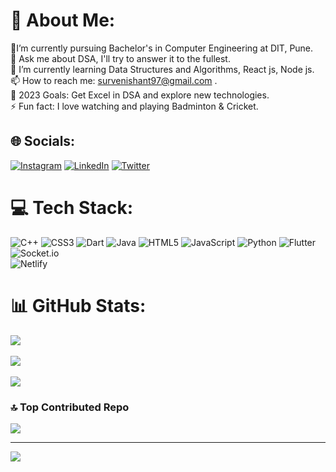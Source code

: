 # 💫 About Me:
🔭I’m currently pursuing Bachelor's in Computer Engineering at DIT, Pune.<br>💬 Ask me about DSA, I'll try to answer it to the fullest.<br>🚀 I’m currently learning Data Structures and Algorithms, React js, Node js.<br>📫 How to reach me: survenishant97@gmail.com .<br>🥅 2023 Goals:  Get Excel in DSA and explore new technologies.<br>⚡ Fun fact: I love watching and playing Badminton & Cricket.<br>


## 🌐 Socials:
[![Instagram](https://img.shields.io/badge/Instagram-%23E4405F.svg?logo=Instagram&logoColor=white)](https://instagram.com/nishantsurve57) [![LinkedIn](https://img.shields.io/badge/LinkedIn-%230077B5.svg?logo=linkedin&logoColor=white)](https://linkedin.com/in/https://www.linkedin.com/in/nishant-surve-148973214/) [![Twitter](https://img.shields.io/badge/Twitter-%231DA1F2.svg?logo=Twitter&logoColor=white)](https://twitter.com/nishants208) 

# 💻 Tech Stack:
![C++](https://img.shields.io/badge/c++-%2300599C.svg?style=for-the-badge&logo=c%2B%2B&logoColor=white) ![CSS3](https://img.shields.io/badge/css3-%231572B6.svg?style=for-the-badge&logo=css3&logoColor=white) ![Dart](https://img.shields.io/badge/dart-%230175C2.svg?style=for-the-badge&logo=dart&logoColor=white) ![Java](https://img.shields.io/badge/java-%23ED8B00.svg?style=for-the-badge&logo=java&logoColor=white) ![HTML5](https://img.shields.io/badge/html5-%23E34F26.svg?style=for-the-badge&logo=html5&logoColor=white) ![JavaScript](https://img.shields.io/badge/javascript-%23323330.svg?style=for-the-badge&logo=javascript&logoColor=%23F7DF1E) ![Python](https://img.shields.io/badge/python-3670A0?style=for-the-badge&logo=python&logoColor=ffdd54) ![Flutter](https://img.shields.io/badge/Flutter-%2302569B.svg?style=for-the-badge&logo=Flutter&logoColor=white) ![Socket.io](https://img.shields.io/badge/Socket.io-black?style=for-the-badge&logo=socket.io&badgeColor=010101) </br>    ![Netlify](https://img.shields.io/badge/netlify-%23000000.svg?style=for-the-badge&logo=netlify&logoColor=#00C7B7)
# 📊 GitHub Stats:
![](https://github-readme-stats.vercel.app/api?username=Nishantsurve&theme=tokyonight&hide_border=false&include_all_commits=true&count_private=true)<br/></br>
![](https://github-readme-streak-stats.herokuapp.com/?user=Nishantsurve&theme=tokyonight&hide_border=false)<br/></br>
![](https://github-readme-stats.vercel.app/api/top-langs/?username=Nishantsurve&theme=tokyonight&hide_border=false&include_all_commits=true&count_private=true&layout=compact)

### 🔝 Top Contributed Repo
![](https://github-contributor-stats.vercel.app/api?username=Nishantsurve&limit=5&theme=tokyonight&combine_all_yearly_contributions=true)

---
[![](https://visitcount.itsvg.in/api?id=Nishantsurve&icon=0&color=6)](https://visitcount.itsvg.in)

<!-- Proudly created with GPRM ( https://gprm.itsvg.in ) -->
